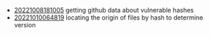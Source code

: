 - [20221008181005](/zet/20221008181005/README.md) getting github data about vulnerable hashes
- [20221010064819](/zet/20221010064819/README.md) locating the origin of files by hash to determine version
